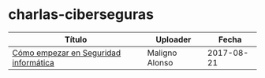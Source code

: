 # charlas-ciberseguras



| Título | Uploader | Fecha |
|---|---|---|
| [Cómo empezar en Seguridad informática](https://www.youtube.com/watch?v=t4UgRVPvcOc)  | Maligno Alonso  |  2017-08-21 |
